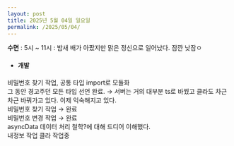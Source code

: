 ```yaml
---
layout: post
title: 2025년 5월 04일 일요일
permalink: /2025/05/04/
---
```

**수면** : 	5시 ~ 11시 : 밤새 배가 아팠지만 맑은 정신으로 일어났다. 잠깐 낮잠ㅇ<br/>
* #### 개발<br/>
비밀번호 찾기 작업, 공통 타입 import로 모듈화<br/>
그 동안 경고주던 모든 타입 선언 완료. → 서버는 거의 대부분 ts로 바꿨고 클라도 차근차근 바꿔가고 있다. 이제 익숙해지고 있다.<br/>
비밀번호 찾기 작업 → 완료<br/>
비밀번호 변경 작업 → 완료<br/>
asyncData 데이터 처리 철학?에 대해 드디어 이해했다.<br/>
내정보 작업 클라 작업중